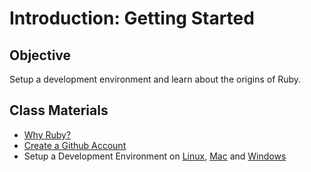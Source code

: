 Introduction: Getting Started
=============================

Objective
---------

Setup a development environment and learn about the origins of Ruby.

Class Materials
---------------

* [Why Ruby?](0.1-happiness.md)
* [Create a Github Account](0.2-github-account.md)
* Setup a Development Environment on
  [Linux](0.3-development-environment-linux.md),
  [Mac](0.3-development-environment-osx.md) and
  [Windows](0.3-development-environment-windows.md)
